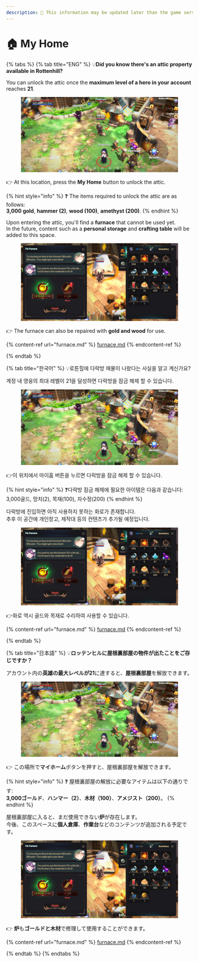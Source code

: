 ```yaml
---
description: 🛑 This information may be updated later than the game server data.
---
```


# 🏠 My Home

{% tabs %}
{% tab title="ENG" %}
💡**Did you know there's an attic property available in Rottenhill?**

You can unlock the attic once the **maximum level of a hero in your account** reaches **21**.

<figure><img src="../../.gitbook/assets/image (15).png" alt=""><figcaption></figcaption></figure>

👉 At this location, press the **My Home** button to unlock the attic.

{% hint style="info" %}
❓ The items required to unlock the attic are as follows:\
**3,000 gold**, **hammer (2)**, **wood (100)**, **amethyst (200)**.
{% endhint %}

Upon entering the attic, you'll find a **furnace** that cannot be used yet.\
In the future, content such as a **personal storage** and **crafting table** will be added to this space.

<figure><img src="../../.gitbook/assets/image (16).png" alt=""><figcaption></figcaption></figure>

👉 The furnace can also be repaired with **gold and wood** for use.

{% content-ref url="furnace.md" %}
[furnace.md](furnace.md)
{% endcontent-ref %}


{% endtab %}

{% tab title="한국어" %}
💡로튼힐에 다락방 매물이 나왔다는 사실을 알고 계신가요?

계정 내 영웅의 최대 레벨이 21을 달성하면 다락방을 잠금 해제 할 수 있습니다.

<figure><img src="../../.gitbook/assets/image (15).png" alt=""><figcaption></figcaption></figure>

👉이 위치에서 마이홈 버튼을 누르면 다락방을 잠금 해제 할 수 있습니다.

{% hint style="info" %}
❓다락방 잠금 해제에 필요한 아이템은 다음과 같습니다:\
3,000골드, 망치(2), 목재(100), 자수정(200)
{% endhint %}

다락방에 진입하면 아직 사용하지 못하는 화로가 존재합니다.\
추후 이 공간에 개인창고, 제작대 등의 컨텐츠가 추가될 예정입니다.

<figure><img src="../../.gitbook/assets/image (16).png" alt=""><figcaption></figcaption></figure>

👉화로 역시 골드와 목재로 수리하여 사용할 수 있습니다.

{% content-ref url="furnace.md" %}
[furnace.md](furnace.md)
{% endcontent-ref %}


{% endtab %}

{% tab title="日本語" %}
💡**ロッテンヒルに屋根裏部屋の物件が出たことをご存じですか？**

アカウント内の**英雄の最大レベルが21**に達すると、**屋根裏部屋**を解放できます。

<figure><img src="../../.gitbook/assets/image (15).png" alt=""><figcaption></figcaption></figure>

👉 この場所で**マイホーム**ボタンを押すと、屋根裏部屋を解放できます。

{% hint style="info" %}
❓ 屋根裏部屋の解放に必要なアイテムは以下の通りです:\
**3,000ゴールド**、**ハンマー（2）**、**木材（100）**、**アメジスト（200）**。
{% endhint %}

屋根裏部屋に入ると、まだ使用できない**炉**が存在します。\
今後、このスペースに**個人倉庫**、**作業台**などのコンテンツが追加される予定です。

<figure><img src="../../.gitbook/assets/image (16).png" alt=""><figcaption></figcaption></figure>

👉 **炉**も**ゴールドと木材**で修理して使用することができます。

{% content-ref url="furnace.md" %}
[furnace.md](furnace.md)
{% endcontent-ref %}


{% endtab %}
{% endtabs %}

